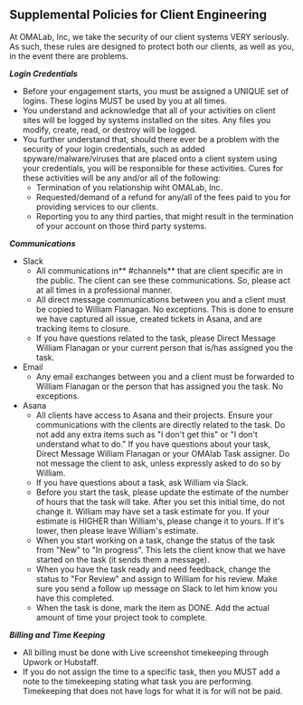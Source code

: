 ## Supplemental Policies for Client Engineering

At OMALab, Inc, we take the security of our client systems VERY seriously.  As such, these rules are designed to protect both our clients, as well as you, in the event there are problems.  

_**Login Credentials**_

* Before your engagement starts, you must be assigned a UNIQUE set of logins. These logins MUST be used by you at all times.
* You understand and acknowledge that all of your activities on client sites will be logged by systems installed on the sites. Any files you modify, create, read, or destroy will be logged.  
* You further understand that, should there ever be a problem with the security of your login credentials, such as added spyware/malware/viruses that are placed onto a client system using your credentials, you will be responsible for these activities. Cures for these activities will be any and/or all of the following:
  * Termination of you relationship wiht OMALab, Inc. 
  * Requested/demand of a refund for any/all of the fees paid to you for providing services to our clients.  
  * Reporting you to any third parties, that might result in the termination of your account on those third party systems.

_**Communications**_

* Slack
  * All communications in** \#channels** that are client specific are in the public.  The client can see these communications. So, please act at all times in a professional manner.
  * All direct message communications between you and a client must be copied to William Flanagan. No exceptions. This is done to ensure we have captured all issue, created tickets in Asana, and are tracking items to closure. 
  * If you have questions related to the task, please Direct Message William Flanagan or your current person that is/has assigned you the task.  
* Email
  * Any email exchanges between you and a client must be forwarded to William Flanagan or the person that has assigned you the task. No exceptions. 
* Asana
  * All clients have access to Asana and their projects. Ensure your communications with the clients are directly related to the task.  Do not add any extra items such as "I don't get this" or "I don't understand what to do." If you have questions about your task, Direct Message William Flanagan or your OMAlab Task assigner. Do not message the client to ask, unless expressly asked to do so by William.  
  * If you have questions about a task, ask William via Slack.  
  * Before you start the task, please update the estimate of the number of hours that the task will take. After you set this initial time, do not change it. William may have set a task estimate for you. If your estimate is HIGHER than William's, please change it to yours. If it's lower, then please leave William's estimate.  
  * When you start working on a task, change the status of the task from "New" to "In progress". This lets the client know that we have started on the task \(it sends them a message\).  
  * When you have the task ready and need feedback, change the status to "For Review" and assign to William for his review. Make sure you send a follow up message on Slack to let him know you have this completed.  
  * When the task is done, mark the item as DONE.  Add the actual amount of time your project took to complete.  

_**Billing and Time Keeping**_

* All billing must be done with Live screenshot timekeeping through Upwork or Hubstaff.  
* If you do not assign the time to a specific task, then you MUST add a note to the timekeeping stating what task you are performing. Timekeeping that does not have logs for what it is for will not be paid. 



